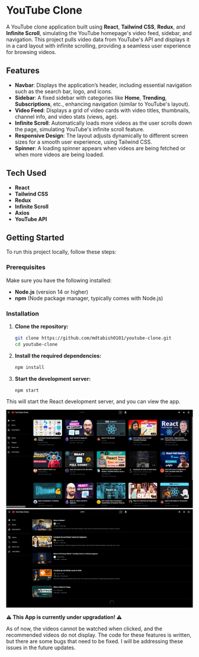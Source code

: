 # YouTube Clone

A YouTube clone application built using **React**, **Tailwind CSS**, **Redux**, and **Infinite Scroll**, simulating the YouTube homepage's video feed, sidebar, and navigation. This project pulls video data from YouTube's API and displays it in a card layout with infinite scrolling, providing a seamless user experience for browsing videos.

## Features

- **Navbar**: Displays the application’s header, including essential navigation such as the search bar, logo, and icons.
- **Sidebar**: A fixed sidebar with categories like **Home**, **Trending**, **Subscriptions**, etc., enhancing navigation (similar to YouTube's layout).
- **Video Feed**: Displays a grid of video cards with video titles, thumbnails, channel info, and video stats (views, age).
- **Infinite Scroll**: Automatically loads more videos as the user scrolls down the page, simulating YouTube's infinite scroll feature.
- **Responsive Design**: The layout adjusts dynamically to different screen sizes for a smooth user experience, using Tailwind CSS.
- **Spinner**: A loading spinner appears when videos are being fetched or when more videos are being loaded.

## Tech Used

- **React**
- **Tailwind CSS**
- **Redux**
- **Infinite Scroll**
- **Axios**
- **YouTube API**

## Getting Started

To run this project locally, follow these steps:

### Prerequisites

Make sure you have the following installed:

- **Node.js** (version 14 or higher)
- **npm** (Node package manager, typically comes with Node.js)

### Installation

1. **Clone the repository:**

    ```bash
    git clone https://github.com/mdtabish0101/youtube-clone.git
    cd youtube-clone
    ```

2. **Install the required dependencies:**

    ```bash
    npm install
    ```

3. **Start the development server:**

    ```bash
    npm start
    ```

This will start the React development server, and you can view the app.


![youtube clone](./src/assets/youtube%20clone.png)
![youtube clone 2](./src/assets/youtube%20clone%202.png)

**⚠️ This App is currently under upgradation! ⚠️**

As of now, the videos cannot be watched when clicked, and the recommended videos do not display. The code for these features is written, but there are some bugs that need to be fixed. I will be addressing these issues in the future updates.